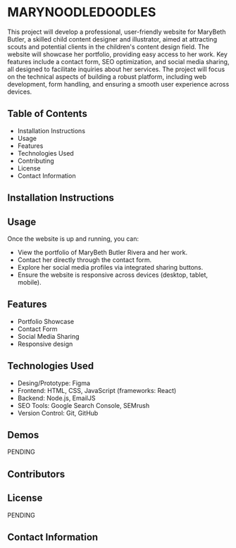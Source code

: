 # MARYNOODLEDOODLES

This project will develop a professional, user-friendly website for MaryBeth Butler, a skilled child content designer and illustrator, aimed at attracting scouts and potential clients in the children's content design field. The website will showcase her portfolio, providing easy access to her work. Key features include a contact form, SEO optimization, and social media sharing, all designed to facilitate inquiries about her services. The project will focus on the technical aspects of building a robust platform, including web development, form handling, and ensuring a smooth user experience across devices.

## Table of Contents
  * Installation Instructions
  * Usage
  * Features
  * Technologies Used
  * Contributing
  * License
  * Contact Information
    
## Installation Instructions

## Usage
 Once the website is up and running, you can:
  * View the portfolio of MaryBeth Butler Rivera and her work.
  * Contact her directly through the contact form.
  * Explore her social media profiles via integrated sharing buttons.
  * Ensure the website is responsive across devices (desktop, tablet, mobile).
    
## Features
  * Portfolio Showcase
  * Contact Form
  * Social Media Sharing
  * Responsive design 


## Technologies Used
  * Desing/Prototype: Figma
  * Frontend: HTML, CSS, JavaScript (frameworks: React)
  * Backend:  Node.js, EmailJS
  * SEO Tools: Google Search Console, SEMrush
  * Version Control:  Git, GitHub

## Demos
  PENDING 
  
## Contributors


## License
  PENDING 
  
## Contact Information





